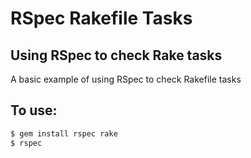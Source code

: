 # RSpec Rakefile Tasks

## Using RSpec to check Rake tasks

A basic example of using RSpec to check Rakefile tasks

## To use:

```bash
$ gem install rspec rake
$ rspec
```
